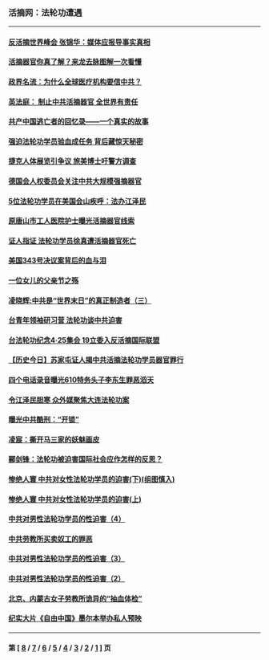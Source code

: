 ### 活摘网：法轮功遭遇
---
#### [反活摘世界峰会 张锦华：媒体应报导事实真相](../../pages/nf5881/n13278502.md?11160430) 
#### [活摘器官你真了解？来龙去脉图解一次看懂](../../pages/nf5881/n13013820.md?11160430) 
#### [政界名流：为什么全球医疗机构要信中共？](../../pages/nf5881/n11945479.md?11160430) 
#### [英法庭： 制止中共活摘器官 全世界有责任](../../pages/nf5881/n11330691.md?11160430) 
#### [共产中国逃亡者的回忆录——一个真实的故事](../../pages/nf5881/n10918649.md?11160430) 
#### [强迫法轮功学员验血成任务 背后藏惊天秘密](../../pages/nf5881/n4252384.md?11160430) 
#### [捷克人体展览引争议 旅美博士吁警方调查](../../pages/nf5881/n9429187.md?11160430) 
#### [德国会人权委员会关注中共大规模强摘器官](../../pages/nf5881/n8418950.md?11160430) 
#### [5位法轮功学员在美国会山疾呼：法办江泽民](../../pages/nf5881/n8101519.md?11160430) 
#### [原唐山市工人医院护士曝光活摘器官线索](../../pages/nf5881/n8076384.md?11160430) 
#### [证人指证 法轮功学员徐真遭活摘器官死亡](../../pages/nf5881/n8042467.md?11160430) 
#### [美国343号决议案背后的血与泪](../../pages/nf5881/n8020684.md?11160430) 
#### [一位女儿的父亲节之殇](../../pages/nf5881/n8014122.md?11160430) 
#### [凌晓辉:中共是“世界末日”的真正制造者（三）](../../pages/nf5881/n4210333.md?11160430) 
#### [台青年领袖研习营 法轮功谈中共迫害](../../pages/nf5881/n4141857.md?11160430) 
#### [台法轮功纪念4‧25集会 19立委入反活摘国际联盟](../../pages/nf5881/n4141821.md?11160430) 
#### [【历史今日】苏家屯证人揭中共活摘法轮功学员器官罪行](../../pages/nf5881/n4135912.md?11160430) 
#### [四个电话录音曝光610特务头子李东生罪恶滔天](../../pages/nf5881/n4040060.md?11160430) 
#### [令江泽民胆寒 众外媒聚焦大连法轮功案](../../pages/nf5881/n3932671.md?11160430) 
#### [曝光中共酷刑：“开锁”](../../pages/nf5881/n3889373.md?11160430) 
#### [凌宸：撕开马三家的妖魅画皮](../../pages/nf5881/n3849369.md?11160430) 
#### [郦剑锋：法轮功被迫害国际社会应作怎样的反思？](../../pages/nf5881/n3824560.md?11160430) 
#### [惨绝人寰 中共对女性法轮功学员的迫害(下)(组图慎入)](../../pages/nf5881/n3816285.md?11160430) 
#### [惨绝人寰 中共对女性法轮功学员的迫害(上)](../../pages/nf5881/n3815374.md?11160430) 
#### [中共对男性法轮功学员的性迫害（4）](../../pages/nf5881/n3769144.md?11160430) 
#### [中共劳教所买卖奴工的罪恶](../../pages/nf5881/n3769378.md?11160430) 
#### [中共对男性法轮功学员的性迫害（3）](../../pages/nf5881/n3768231.md?11160430) 
#### [中共对男性法轮功学员的性迫害（2）](../../pages/nf5881/n3767211.md?11160430) 
#### [北京、内蒙古女子劳教所诡异的“抽血体检”](../../pages/nf5881/n3753158.md?11160430) 
#### [纪实大片《自由中国》墨尔本举办私人预映](../../pages/nf5881/n3743337.md?11160430) 

---
#### 第 [ [8](./8.md?11160430) / [7](./7.md?11160430) / [6](./6.md?11160430) / [5](./5.md?11160430) / [4](./4.md?11160430) / [3](./3.md?11160430) / [2](./2.md?11160430) / [1](./1.md?11160430) ] 页
